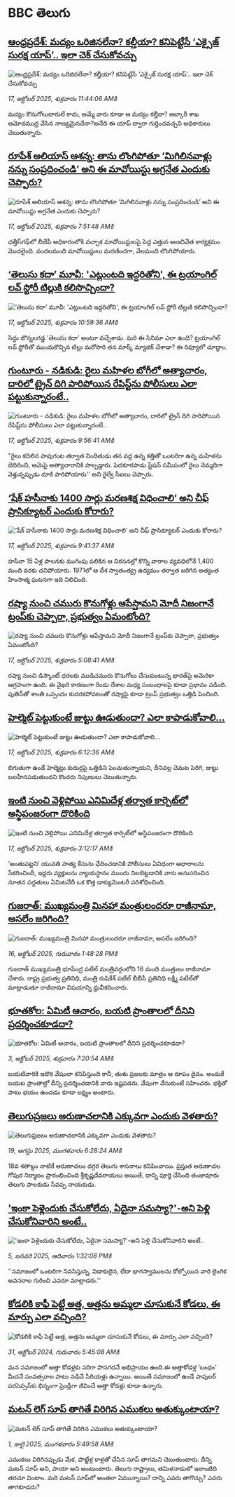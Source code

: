 # BBC తెలుగు## [ఆంధ్రప్రదేశ్: మద్యం ఒరిజినలేనా? కల్తీయా? కనిపెట్టేసే ‘ఎక్సైజ్‌ సురక్ష యాప్‌’.. ఇలా చెక్ చేసుకోవచ్చు](https://www.bbc.com/telugu/articles/czdr5l2lq1eo?at_medium=RSS&at_campaign=rss?at_campaign=githubrss)![ఆంధ్రప్రదేశ్: మద్యం ఒరిజినలేనా? కల్తీయా? కనిపెట్టేసే ‘ఎక్సైజ్‌ సురక్ష యాప్‌’.. ఇలా చెక్ చేసుకోవచ్చు](https://ichef.bbci.co.uk/ace/ws/240/cpsprodpb/9418/live/6d8e8900-ab4b-11f0-86b3-2dd47a6542fa.jpg)_17, అక్టోబర్ 2025, శుక్రవారం 11:44:06 AMకి_మద్యం కొనుగోలుదారులే కాదు, అమ్మే వారు కూడా ఆ మద్యం కల్తీదా? ఆబ్కారీ శాఖ ఆమోదముద్ర వేసిన నాణ్యమైనదేనా?అనేది ఈ యాప్‌ ద్వారా గుర్తించవచ్చని అధికారులు చెబుతున్నారు.## [రూపేశ్ అలియాస్ ఆశన్న: తాను లొంగిపోతూ ‘మిగిలినవాళ్లు నన్ను సంప్రదించండి’ అని ఈ మావోయిస్టు అగ్రనేత ఎందుకు చెప్పారు? ](https://www.bbc.com/telugu/articles/cwyn49d0503o?at_medium=RSS&at_campaign=rss?at_campaign=githubrss)![రూపేశ్ అలియాస్ ఆశన్న: తాను లొంగిపోతూ ‘మిగిలినవాళ్లు నన్ను సంప్రదించండి’ అని ఈ మావోయిస్టు అగ్రనేత ఎందుకు చెప్పారు? ](https://ichef.bbci.co.uk/ace/ws/240/cpsprodpb/cbfa/live/48663af0-ab2e-11f0-a94b-bd0a0d9557d9.jpg)_17, అక్టోబర్ 2025, శుక్రవారం 7:51:48 AMకి_ఛత్తీస్‌గఢ్‌లో బీజేపీ అధికారంలోకి వచ్చాక మావోయిస్టులపై పెద్ద ఎత్తున అణచివేత కార్యక్రమం మొదలైంది. వందలమంది మావోయిస్టులు మరణించగా, వేలమంది లొంగిపోయారు.## [‘తెలుసు కదా’ మూవీ: 'ఎట్లుంటది ఇద్దరితోని', ఈ ట్రయాంగిల్ లవ్ స్టోరీ టిల్లుకి కలిసొచ్చిందా?](https://www.bbc.com/telugu/articles/cy8v72j8yz5o?at_medium=RSS&at_campaign=rss?at_campaign=githubrss)![‘తెలుసు కదా’ మూవీ: 'ఎట్లుంటది ఇద్దరితోని', ఈ ట్రయాంగిల్ లవ్ స్టోరీ టిల్లుకి కలిసొచ్చిందా?](https://ichef.bbci.co.uk/ace/ws/240/cpsprodpb/c270/live/5a4f87a0-ab45-11f0-86b3-2dd47a6542fa.jpg)_17, అక్టోబర్ 2025, శుక్రవారం 10:59:36 AMకి_సిద్ధు జొన్న‌లగ‌డ్డ 'తెలుసు క‌దా' అంటూ వచ్చేశాడు. మరి ఈ సినిమా ఎలా ఉంది? ట్రయాంగిల్ లవ్ స్టోరీతో ముందుకొచ్చిన టిల్లు మరోసారి తన మార్క్ మ్యాజిక్ చేశాడా? ఈ రివ్యూలో చూద్దాం.## [గుంటూరు - నడికుడి: రైలు మహిళల బోగీలో అత్యాచారం, దారిలో ట్రైన్ దిగి పారిపోయిన రేపిస్ట్‌‌ను పోలీసులు ఎలా పట్టుకున్నారంటే..](https://www.bbc.com/telugu/articles/ce3k1g1kenwo?at_medium=RSS&at_campaign=rss?at_campaign=githubrss)![గుంటూరు - నడికుడి: రైలు మహిళల బోగీలో అత్యాచారం, దారిలో ట్రైన్ దిగి పారిపోయిన రేపిస్ట్‌‌ను పోలీసులు ఎలా పట్టుకున్నారంటే..](https://ichef.bbci.co.uk/ace/ws/240/cpsprodpb/8246/live/ea6ea580-ab3d-11f0-b2a1-6f537f66f9aa.jpg)_17, అక్టోబర్ 2025, శుక్రవారం 9:56:41 AMకి_"రైలు కదిలిన పావుగంట తర్వాత నిందితుడు తన వద్ద ఉన్న కత్తితో ఒంటరిగా ఉన్న మహిళను బెదిరించి, ఆమెపై అత్యాచారానికి పాల్పడ్డారు. పెదకూరపాడు స్టేషన్‌ సమీపంలో రైలు నెమ్మదిగా వెళ్తున్నప్పుడు దూకి పారిపోయారు'' అని రైల్వే సీఐలు చెప్పారు.## [‘షేక్ హసీనాకు 1400 సార్లు మరణశిక్ష విధించాలి’ అని చీఫ్ ప్రాసిక్యూటర్ ఎందుకు కోరారు?](https://www.bbc.com/telugu/articles/cn8vgjj1vmgo?at_medium=RSS&at_campaign=rss?at_campaign=githubrss)![‘షేక్ హసీనాకు 1400 సార్లు మరణశిక్ష విధించాలి’ అని చీఫ్ ప్రాసిక్యూటర్ ఎందుకు కోరారు?](https://ichef.bbci.co.uk/ace/ws/240/cpsprodpb/b974/live/b92d9630-ab19-11f0-93f3-35cf52b1b510.jpg)_17, అక్టోబర్ 2025, శుక్రవారం 9:41:37 AMకి_హసీనా 15 ఏళ్ల పాలనకు ముగింపు పలికిన ఆ నిరసనల్లో కొన్ని వారాల వ్యవధిలోనే 1,400 మంది వరకు చనిపోయారు. 1971లో ఆ దేశ స్వాతంత్య్ర ఉద్యమం తర్వాత జరిగిన అత్యంత హింసాత్మ ఘటనగా ఇది నిలిచింది.## [రష్యా నుంచి చమురు కొనుగోళ్లు ఆపేస్తామని మోదీ నిజంగానే ట్రంప్‌కు  చెప్పారా, ప్రభుత్వం ఏమంటోంది? ](https://www.bbc.com/telugu/articles/cz7pwnvq28yo?at_medium=RSS&at_campaign=rss?at_campaign=githubrss)![రష్యా నుంచి చమురు కొనుగోళ్లు ఆపేస్తామని మోదీ నిజంగానే ట్రంప్‌కు  చెప్పారా, ప్రభుత్వం ఏమంటోంది? ](https://ichef.bbci.co.uk/ace/ws/240/cpsprodpb/c8c2/live/6c942640-ab05-11f0-ba75-093eca1ac29b.png)_17, అక్టోబర్ 2025, శుక్రవారం 5:08:41 AMకి_రష్యా నుంచి డిస్కౌంట్ ధరలకు ముడిచమురు కొనుగోలు చేసుకుంటున్న భారత్‌పై  అమెరికా ఆగ్రహంగా ఉంది. ఈ వైఖరి కారణంగా రెండు దేశాల మధ్య సంబంధాలపై కూడా ప్రభావం పడింది. పుతిన్‌తో శాంతి ఒప్పందం కుదరకపోవటంతో రష్యాపై కూడా ట్రంప్ ప్రభుత్వం ఒత్తిడి పెంచింది.## [హెల్మెట్ పెట్టుకుంటే జుట్టు ఊడుతుందా? ఎలా కాపాడుకోవాలి...](https://www.bbc.com/telugu/articles/c14pln02plro?at_medium=RSS&at_campaign=rss?at_campaign=githubrss)![హెల్మెట్ పెట్టుకుంటే జుట్టు ఊడుతుందా? ఎలా కాపాడుకోవాలి...](https://ichef.bbci.co.uk/ace/ws/240/cpsprodpb/c5f3/live/c9a78360-aa8b-11f0-ba75-093eca1ac29b.jpg)_17, అక్టోబర్ 2025, శుక్రవారం 6:12:36 AMకి_బిగుతుగా ఉండే హెల్మెట్లు కుదుర్లపై ఒత్తిడిని పెంచుతున్నాయని, దీనివల్ల చెమట పెరిగి, జుట్టు బలహీనపడుతుందని కొందరు నిపుణులు చెబుతున్నారు.## [ఇంటి నుంచి వెళ్లిపోయి ఎనిమిదేళ్ల తర్వాత కార్పెట్‌లో అస్థిపంజరంగా దొరికింది](https://www.bbc.com/telugu/articles/cq83vkz201do?at_medium=RSS&at_campaign=rss?at_campaign=githubrss)![ఇంటి నుంచి వెళ్లిపోయి ఎనిమిదేళ్ల తర్వాత కార్పెట్‌లో అస్థిపంజరంగా దొరికింది](https://ichef.bbci.co.uk/ace/ws/240/cpsprodpb/9b4e/live/ff6e6160-aa8d-11f0-978a-a301e44bcdc7.jpg)_17, అక్టోబర్ 2025, శుక్రవారం 3:12:17 AMకి_‘అంతుపట్టని’ యువతి హత్య కేసును ఛేదించడానికి పోలీసులు ఏవిధంగా ఆధారాలను సేకరించిందీ, ఇద్దరు వ్యక్తులను న్యాయస్థానం ముందు నిలబెట్టడానికి వారు అనుసరించిన నూతన పద్ధతులు ఏమిటనేదీ ఒక కొత్త డాక్యుమెంటరీ పరిశోధించింది.## [గుజరాత్‌: ముఖ్యమంత్రి మినహా మంత్రులందరూ రాజీనామా, అసలేం జరిగింది?](https://www.bbc.com/telugu/articles/cwyp91ggk7ko?at_medium=RSS&at_campaign=rss?at_campaign=githubrss)![గుజరాత్‌: ముఖ్యమంత్రి మినహా మంత్రులందరూ రాజీనామా, అసలేం జరిగింది?](https://ichef.bbci.co.uk/ace/ws/240/cpsprodpb/371a/live/5c1a9b00-aa92-11f0-978a-a301e44bcdc7.jpg)_16, అక్టోబర్ 2025, గురువారం 1:48:28 PMకి_గుజరాత్ ముఖ్యమంత్రి భూపేంద్ర పటేల్ మంత్రివర్గంలోని 16 మంది మంత్రులు రాజీనామా చేశారు. రాష్ట్ర ప్రభుత్వ ప్రతినిధి, మంత్రి రుషికేశ్ పటేల్ బీబీసీ ప్రతినిధి లక్ష్మీ పటేల్‌తో మాట్లాడుతూ రాజీనామా విషయాన్ని ధ్రువీకరించారు.## [భూతకోల: ఏమిటీ ఆచారం, బయటి ప్రాంతాలలో దీనిని ప్రదర్శించకూడదా?](https://www.bbc.com/telugu/articles/cr5qjnvzg7no?at_medium=RSS&at_campaign=rss?at_campaign=githubrss)![భూతకోల: ఏమిటీ ఆచారం, బయటి ప్రాంతాలలో దీనిని ప్రదర్శించకూడదా?](https://ichef.bbci.co.uk/ace/ws/240/cpsprodpb/c56a/live/c8838e90-9f8f-11f0-b741-177e3e2c2fc7.jpg)_3, అక్టోబర్ 2025, శుక్రవారం 7:20:54 AMకి_బయటివారికి ఇదొక వేషంలా కనిపిస్తుంది కానీ, తుళు ప్రజలకు మాత్రం ఆ రూపం దైవం. అందుకే బయట ప్రాంతాల్లో దీన్ని ప్రదర్శించడానికి వారు ఇష్టపడరు. వేషంగా వేసుకుంటే సహించరు. భక్తితో పాటు భయం ఉంచడం కూడా లక్ష్యం అంటారు.## [తెలుగుప్రజలు అరుణాచలానికి ఎక్కువగా ఎందుకు వెళతారు?](https://www.bbc.com/telugu/articles/c8jp32zrzxpo?at_medium=RSS&at_campaign=rss?at_campaign=githubrss)![తెలుగుప్రజలు అరుణాచలానికి ఎక్కువగా ఎందుకు వెళతారు?](https://ichef.bbci.co.uk/ace/ws/240/cpsprodpb/cf2d/live/01932bf0-7d85-11f0-98a0-956f61945264.jpg)_19, ఆగస్టు 2025, మంగళవారం 6:28:24 AMకి_18వ శతాబ్దం నాటికే అరుణాచలం దగ్గర తెలుగు శాసనాలు కనిపించాయి. ప్రస్తుత అరుణాచల గోపుర నిర్మాణం ప్రారంభించింది శ్రీకృష్ణదేవరాయలు అయితే, దాన్ని పూర్తి చేసింది తంజావూరు తెలుగు పాలకుడు సేవప్ప నాయకుడు.## ['ఇంకా పెళ్లెందుకు చేసుకోలేదు, ఏదైనా సమస్యా?'-అని పెళ్లి చేసుకోనివారిని అంటే..](https://www.bbc.com/telugu/articles/cgq1w3lz7yyo?at_medium=RSS&at_campaign=rss?at_campaign=githubrss)!['ఇంకా పెళ్లెందుకు చేసుకోలేదు, ఏదైనా సమస్యా?'-అని పెళ్లి చేసుకోనివారిని అంటే..](https://ichef.bbci.co.uk/ace/ws/240/cpsprodpb/f6de/live/72c94a60-cb3e-11ef-87df-d575b9a434a4.jpg)_5, జనవరి 2025, ఆదివారం 1:32:08 PMకి_''సమాజంలో ఒంటరిగా నివసిస్తున్న, విడాకులైన, లేదా భాగస్వాములను కోల్పోయిన వారి లైంగిక అవసరాల గురించి ఎవరూ మాట్లాడరు.''## [కోడలికి కాఫీ పెట్టే అత్త, అత్తను అమ్మలా చూసుకునే కోడలు, ఈ మార్పు ఎలా వచ్చింది?](https://www.bbc.com/telugu/articles/c1l41zl8el2o?at_medium=RSS&at_campaign=rss?at_campaign=githubrss)![కోడలికి కాఫీ పెట్టే అత్త, అత్తను అమ్మలా చూసుకునే కోడలు, ఈ మార్పు ఎలా వచ్చింది?](https://ichef.bbci.co.uk/ace/ws/240/cpsprodpb/2b61/live/9176a6d0-8b0e-11ef-a81b-b1eda9741da3.jpg)_31, అక్టోబర్ 2024, గురువారం 5:45:08 AMకి_మన సమాజంలో అత్తా కోడళ్లకు సరిగా పొసగదనే అభిప్రాయం ఉంది.ఈ అత్తాకోడళ్ల ‘బంధం’ మీదనే సంవత్సరాల పాటు నడిచే సీరియళ్లు ఉన్నాయి. అయితే సమాజంలో ఉండే పాపులర్ పరసెప్సన్‌కు భిన్నంగా ఫ్రెండ్లీగా జీవించే అత్తా కోడళ్లు కూడా ఉన్నారు.## [మటన్ లెగ్ సూప్ తాగితే విరిగిన ఎముకలు అతుక్కుంటాయా?](https://www.bbc.com/telugu/articles/c0l4g92j8kzo?at_medium=RSS&at_campaign=rss?at_campaign=githubrss)![మటన్ లెగ్ సూప్ తాగితే విరిగిన ఎముకలు అతుక్కుంటాయా?](https://ichef.bbci.co.uk/ace/ws/240/cpsprodpb/b31e/live/cce532c0-6d41-11f0-9462-bb509dc78127.jpg)_1, జులై 2025, మంగళవారం 5:49:58 AMకి_ఎముకలు విరిగినప్పుడు మేక, పొట్టేళ్ల కాళ్లతో చేసిన సూప్ తాగమని చెబుతుంటారు. దీన్ని మటన్ సూప్ అని, పాయా అని అంటుంటారు. తెలుగు రాష్ట్రాలు, తమిళనాడులో ఇలాంటిది తరచూ వింటాం. మరి మటన్ సూప్‌లో అంతలా ఏమున్నాయి? దాన్ని ఎవరు తాగొచ్చు? ఎవరు తాగకూడదు?